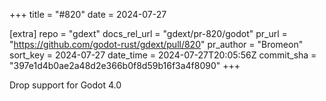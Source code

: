 +++
title = "#820"
date = 2024-07-27

[extra]
repo = "gdext"
docs_rel_url = "gdext/pr-820/godot"
pr_url = "https://github.com/godot-rust/gdext/pull/820"
pr_author = "Bromeon"
sort_key = 2024-07-27
date_time = 2024-07-27T20:05:56Z
commit_sha = "397e1d4b0ae2a48d2e366b0f8d59b16f3a4f8090"
+++

Drop support for Godot 4.0
